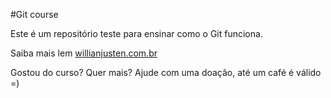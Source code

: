 #Git course

Este é um repositório teste para ensinar como o Git funciona.

Saiba mais lem [willianjusten.com.br](http://willianjusten.com.br)

Gostou do curso? Quer mais? Ajude com uma doação, até um café é válido =)